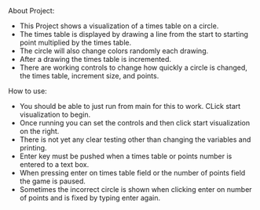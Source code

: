 
<!-- TOC --> About Project:

- This Project shows a visualization of a times table on a circle.
- The times table is displayed by drawing a line from the start to starting point multiplied by the times table.
- The circle will also change colors randomly each drawing.
- After a drawing the times table is incremented.
- There are working controls to change how quickly a circle is changed, the times table, increment size, and points.


<!-- TOC -->  How to use:

- You should be able to just run from main for this to work. CLick start visualization to begin.
- Once running you can set the controls and then click start visualization on the right.
- There is not yet any clear testing other than changing the variables and printing.
- Enter key must be pushed when a times table or points number is entered to a text box.
- When pressing enter on times table field or the number of points field the game is paused.
- Sometimes the incorrect circle is shown when clicking enter on number of points and is fixed by typing enter again.
